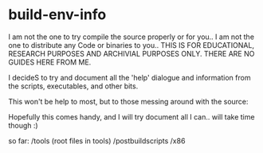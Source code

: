 # build-env-info
I am not the one to try compile the source properly or for you..
I am not the one to distribute any Code or binaries to you..
THIS IS FOR EDUCATIONAL, RESEARCH PURPOSES AND ARCHIVIAL PURPOSES ONLY.
THERE ARE NO GUIDES HERE FROM ME.

I decideS to try and document all the 'help' dialogue
and information from the scripts, executables, and other bits.

This won't be help to most, but to those messing around with the source:

Hopefully this comes handy, and I will try document all I can.. 
will take time though :)

so far: 
        /tools (root files in tools)
              /postbuildscripts
              /x86
